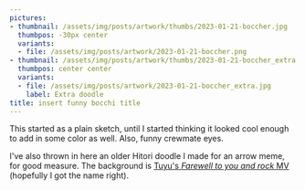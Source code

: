 ```yaml
---
pictures:
- thumbnail: /assets/img/posts/artwork/thumbs/2023-01-21-boccher.jpg
  thumbpos: -30px center
  variants:
  - file: /assets/img/posts/artwork/2023-01-21-boccher.png
- thumbnail: /assets/img/posts/artwork/thumbs/2023-01-21-boccher_extra.jpg
  thumbpos: center center
  variants:
  - file: /assets/img/posts/artwork/2023-01-21-boccher_extra.jpg
    label: Extra doodle
title: insert funny bocchi title
---
```

This started as a plain sketch, until I started thinking it looked cool enough to add in some color as well.
Also, funny crewmate eyes.

I've also thrown in here an older Hitori doodle I made for an arrow meme, for good measure.
The background is [Tuyu's *Farewell to you and rock* MV](https://www.youtube.com/watch?v=1cGQotpn8r4) (hopefully I got the name right).
